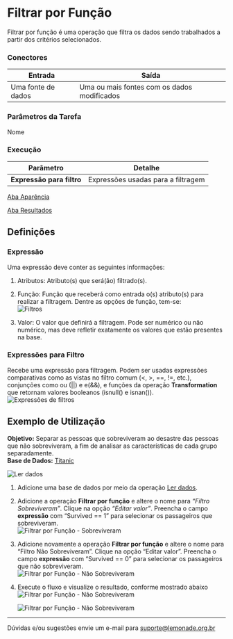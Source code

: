 # Filtrar por Função

Filtrar por função é uma operação que filtra os dados sendo trabalhados a partir dos critérios selecionados.

### Conectores
| Entrada | Saída |
| --- | --- |
| Uma fonte de dados | Uma ou mais  fontes com os dados modificados |

### Parâmetros da Tarefa
Nome

### Execução
| Parâmetro | Detalhe |
| --- | --- |
| **Expressão para filtro** | Expressões usadas para a filtragem |

[Aba Aparência][1]

[Aba Resultados][2]


## Definições
### Expressão
Uma expressão deve conter as seguintes informações:

1. Atributos: Atributo(s) que será(ão) filtrado(s). 

2. Função: Função que receberá como entrada o(s) atributo(s) para realizar a filtragem. Dentre as opções de função, tem-se:\
	![Filtros](/img/spark/manipulacao_de_dados/filtrar_por_funcao/image1.png)

3. Valor: O valor que definirá a filtragem. Pode ser numérico ou não numérico, mas deve refletir exatamente os valores que estão presentes na base.

### Expressões para Filtro
Recebe uma expressão para filtragem. Podem ser usadas expressões comparativas como as vistas no filtro comum (<, >, ==, !=, etc.), conjunções como ou (||) e e(&&), e funções da operação **Transformation** que retornam valores booleanos (isnull() e isnan()).\
![Expressões de filtros](/img/spark/manipulacao_de_dados/filtrar_por_funcao/image3.png)


## Exemplo de Utilização
**Objetivo:** Separar as pessoas que sobreviveram ao desastre das pessoas que não sobreviveram, a fim de analisar as características de cada grupo separadamente.\
**Base de Dados:** [Titanic][3]

![Ler dados](/img/spark/manipulacao_de_dados/filtrar_por_funcao/image4.png)

1. Adicione uma base de dados por meio da operação [Ler dados][4].

2. Adicione a operação **Filtrar por função** e altere o nome para *“Filtro Sobreviveram”*. Clique na opção *“Editar valor”*. Preencha o campo **expressão** com “Survived == 1” para selecionar os passageiros que sobreviveram. \
	![Filtrar por Função - Sobreviveram](/img/spark/manipulacao_de_dados/filtrar_por_funcao/image5.png)

3. Adicione novamente a operação **Filtrar por função** e altere o nome para “Filtro Não Sobreviveram”. Clique na opção “Editar valor”. Preencha o campo **expressão** com “Survived == 0” para selecionar os passageiros que não sobreviveram.\
	![Filtrar por Função - Não Sobreviveram](/img/spark/manipulacao_de_dados/filtrar_por_funcao/image2.png)

4. Execute o fluxo e visualize o resultado, conforme mostrado abaixo
	![Filtrar por Função - Não Sobreviveram](/img/spark/manipulacao_de_dados/filtrar_por_funcao/image7.png)
	
	![Filtrar por Função - Não Sobreviveram](/img/spark/manipulacao_de_dados/filtrar_por_funcao/image6.png)
	
-----

Dúvidas e/ou sugestões envie um e-mail para suporte@lemonade.org.br

[1]: /pt-br/spark/documentacao-geral/documentacao-geral.html#aba-aparencia
[2]: /pt-br/spark/documentacao-geral/documentacao-geral.html#aba-resultados
[3]: /pt-br/spark/base-de-dados/#titanic
[4]: /pt-br/spark/entrada-e-saida/ler-dados.html